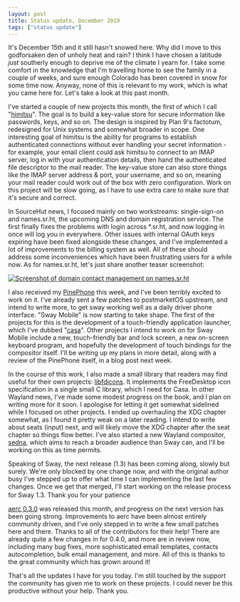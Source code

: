 ```yaml
---
layout: post
title: Status update, December 2019
tags: ["status update"]
---
```


It's December 15th and it still hasn't snowed here. Why did I move to this
godforsaken den of unholy heat and rain? I think I have chosen a latitude *just*
southerly enough to deprive me of the climate I yearn for. I take some comfort
in the knowledge that I'm travelling home to see the family in a couple of
weeks, and sure enough Colorado has been covered in snow for some time now.
Anyway, none of this is relevant to my work, which is what you came here for.
Let's take a look at this past month.

I've started a couple of new projects this month, the first of which I call
"[himitsu](https://git.sr.ht/~sircmpwn/himitsu)". The goal is to build a
key-value store for secure information like passwords, keys, and so on. The
design is inspired by Plan 9's factotum, redesigned for Unix systems and
somewhat broader in scope. One interesting goal of himitsu is the ability for
programs to establish authenticated connections without ever handling your
secret information - for example, your email client could ask himitsu to connect
to an IMAP server, log in with your authentication details, then hand the
authenticated file descriptor to the mail reader. The key-value store can also
store things like the IMAP server address & port, your username, and so on,
meaning your mail reader could work out of the box with zero configuration. Work
on this project will be slow going, as I have to use extra care to make sure
that it's secure and correct.

In SourceHut news, I focused mainly on two workstreams: single-sign-on and
names.sr.ht, the upcoming DNS and domain registration service. The first finally
fixes the problems with login across *.sr.ht, and now logging in once will log
you in everywhere. Other issues with internal OAuth keys expiring have been
fixed alongside these changes, and I've implemented a lot of improvements to
the billing system as well. All of these should address some inconveniences
which have been frustrating users for a while now. As for names.sr.ht, let's
just share another teaser screenshot:

[![Screenshot of domain contact management on names.sr.ht](https://sr.ht/LLkW.png)](https://sr.ht/LLkW.png)

I also received my [PinePhone](https://www.pine64.org/pinephone/) this week, and
I've been terribly excited to work on it. I've already sent a few patches to
postmarketOS upstream, and intend to write more, to get sway working well as a
daily driver phone interface. "Sway Mobile" is now starting to take shape. The
first of the projects for this is the development of a touch-friendly
application launcher, which I've dubbed
"[casa](https://git.sr.ht/~sircmpwn/casa)". Other projects I intend to work on
for Sway Mobile include a new, touch-friendly bar and lock screen, a new
on-screen keyboard program, and hopefully the development of touch bindings for
the compositor itself. I'll be writing up my plans in more detail, along with a
review of the PinePhone itself, in a blog post next week.

In the course of this work, I also made a small library that readers may find
useful for their own projects:
[libfdicons](https://gitlab.freedesktop.org/ddevault/fdicons). It implements the
FreeDesktop icon specification in a single small C library, which I need for
Casa. In other Wayland news, I've made some modest progress on the book, and I
plan on writing more for it soon. I apologise for letting it get somewhat
sidelined while I focused on other projects. I ended up overhauling the XDG
chapter somewhat, as I found it pretty weak on a later reading. I intend to
write about seats (input) next, and will likely move the XDG chapter after the
seat chapter so things flow better. I've also started a new Wayland compositor,
[sedna](https://git.sr.ht/~sircmpwn/sedna), which aims to reach a broader
audience than Sway can, and I'll be working on this as time permits.

Speaking of Sway, the next release (1.3) has been coming along, slowly but
surely. We're only blocked by one change now, and with the original author busy
I've stepped up to offer what time I can implementing the last few changes. Once
we get that merged, I'll start working on the release process for Sway 1.3.
Thank you for your patience <img src="/img/heart.png" style="height: 1rem;
display: inline" />

[aerc 0.3.0](https://git.sr.ht/~sircmpwn/aerc/refs/0.3.0) was released this
month, and progress on the next version has been going strong. Improvements to
aerc have been almost entirely community driven, and I've only stepped in to
write a few small patches here and there. Thanks to all of the contributors for
their help! There are already quite a few changes in for 0.4.0, and more are in
review now, including many bug fixes, more sophisticated email templates,
contacts autocompletion, bulk email management, and more. All of this is thanks
to the great community which has grown around it!

That's all the updates I have for you today. I'm still touched by the support
the community has given me to work on these projects. I could never be this
productive without your help. Thank you.
